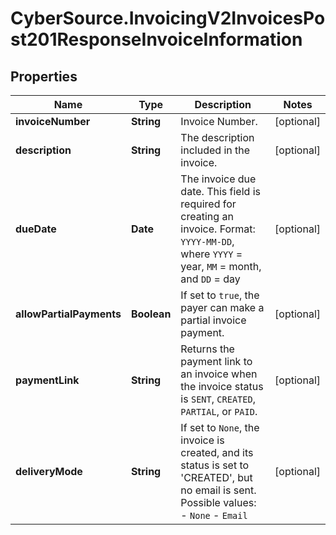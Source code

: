 # CyberSource.InvoicingV2InvoicesPost201ResponseInvoiceInformation

## Properties
Name | Type | Description | Notes
------------ | ------------- | ------------- | -------------
**invoiceNumber** | **String** | Invoice Number. | [optional] 
**description** | **String** | The description included in the invoice. | [optional] 
**dueDate** | **Date** | The invoice due date. This field is required for creating an invoice. Format: `YYYY-MM-DD`, where `YYYY` = year, `MM` = month, and `DD` = day  | [optional] 
**allowPartialPayments** | **Boolean** | If set to `true`, the payer can make a partial invoice payment. | [optional] 
**paymentLink** | **String** | Returns the payment link to an invoice when the invoice status is `SENT`, `CREATED`, `PARTIAL`, or `PAID`. | [optional] 
**deliveryMode** | **String** | If set to `None`, the invoice is created, and its status is set to 'CREATED', but no email is sent.    Possible values:        - `None`   - `Email`   | [optional] 


